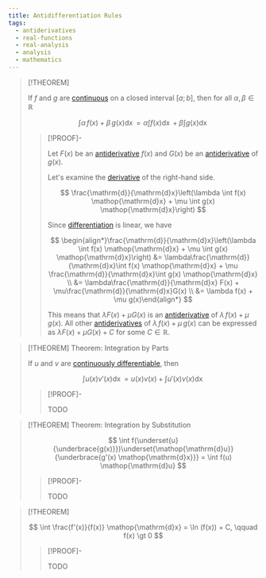 ```yaml
---
title: Antidifferentiation Rules
tags:
  - antiderivatives
  - real-functions
  - real-analysis
  - analysis
  - mathematics
---
```


>[!THEOREM]
>
>If $f$ and $g$ are [continuous](../../Continuity.md) on a closed interval $[a;b]$, then for all $\alpha, \beta \in \mathbb{R}$
>
>$$\int \alpha \, f(x) + \beta \, g(x) \mathop{\mathrm{d}x} = \alpha \int f(x) \mathop{\mathrm{d}x} + \beta \int g(x) \mathop{\mathrm{d}x}$$
>
>>[!PROOF]-
>>
>>Let $F(x)$ be an [antiderivative](Antiderivatives.md) $f(x)$ and $G(x)$ be an [antiderivative](Antiderivatives.md) of $g(x)$.
>> 
>>Let's examine the [derivative](../../Differentiation/index.md) of the right-hand side.
>> 
>>$$
>>\frac{\mathrm{d}}{\mathrm{d}x}\left(\lambda \int f(x) \mathop{\mathrm{d}x} + \mu \int g(x) \mathop{\mathrm{d}x}\right)
>>$$
>> 
>>Since [differentiation](../../../Real%20Functions/Differentiation/Differentiation%20Rules.md) is linear, we have
>> 
>>$$
>>\begin{align*}\frac{\mathrm{d}}{\mathrm{d}x}\left(\lambda \int f(x) \mathop{\mathrm{d}x} + \mu \int g(x) \mathop{\mathrm{d}x}\right) &= \lambda\frac{\mathrm{d}}{\mathrm{d}x}\int f(x) \mathop{\mathrm{d}x} + \mu \frac{\mathrm{d}}{\mathrm{d}x}\int g(x) \mathop{\mathrm{d}x} \\ &= \lambda\frac{\mathrm{d}}{\mathrm{d}x} F(x) + \mu\frac{\mathrm{d}}{\mathrm{d}x}G(x) \\ &= \lambda f(x) + \mu g(x)\end{align*}
>>$$
>> 
>>This means that $\lambda F(x) + \mu G(x)$ is an [antiderivative](Antiderivatives.md) of $\lambda \, f(x) + \mu \, g(x)$. All other [antiderivatives](Antiderivatives.md) of $\lambda \, f(x) + \mu \, g(x)$ can be expressed as $\lambda F(x) + \mu G(x) + C$ for some $C\in \mathbb{R}$.
>>
>

>[!THEOREM] Theorem: Integration by Parts
>
>If $u$ and $v$ are [continuously differentiable](../../Differentiation/index.md), then
>
>$$\int u(x) v'(x) \mathop{\mathrm{d}x} = u(x)v(x) + \int u'(x)v(x) \mathop{\mathrm{d}x}$$
>
>>[!PROOF]-
>>
>>TODO

>[!THEOREM] Theorem: Integration by Substitution
>
>$$
>\int f(\underset{u}{\underbrace{g(x)}})\underset{\mathop{\mathrm{d}u}}{\underbrace{g'(x) \mathop{\mathrm{d}x}}} = \int f(u) \mathop{\mathrm{d}u}
>$$
>
>>[!PROOF]-
>>
>>TODO
>>
>

>[!THEOREM]
>
>$$
>\int \frac{f'(x)}{f(x)} \mathop{\mathrm{d}x} = \ln (f(x)) + C, \qquad f(x) \gt  0
>$$
>
>>[!PROOF]-
>>
>>TODO
>>
>
